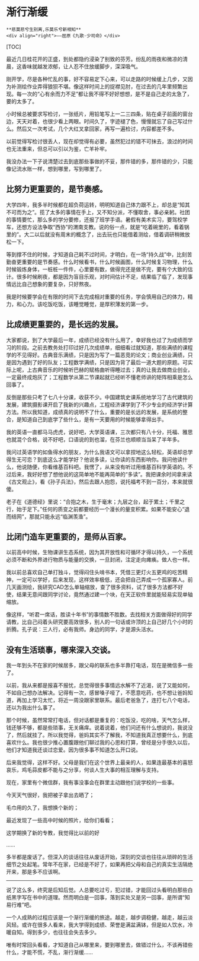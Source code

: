 # 渐行渐缓

``` admonish note
**悲莫悲兮生别离,乐莫乐兮新相知**       
<div align="right">——屈原《九歌·少司命》</div>
```

[TOC]

最近几日桂花开的正盛，到处都隐约浸染了别致的芬芳。纷乱的雨夜和微凉的清晨，这香味就越发浓郁，让人忍不住放缓脚步，深深吸气。

刚开学，尽是各种忙乱的事，好不容易定下心来，可以走路的时候缓上几步，又因为补测绘作业弄得狼狈不堪。像这样时间上的捉襟见肘，在过去的几年里频繁出现。每一次的“心有余而力不足”都让我不得不好好想想，是不是自己走的太急了，要的太多了。

小时候总被要求写检讨，一张纸片，用铅笔写上一二三四条，贴在桌子前面的窗台边，天天对着，也很少看上两眼。时间久了，字迹褪了色，慢慢就忘了自己写过什么。然后又一次考试，几个大红叉拿回家，再写一遍检讨，内容都差不多。

以前觉得写检讨很丢人，现在却觉得有必要，虽然犯过的错不可抹去，浪过的时间也无法重来，但总可以引以为鉴，亡羊补牢。

我没办法一下子说清楚过去到底那些事做的不妥，那件错的多，那件错的少，只能像记流水账一样，想到哪里，写到哪里了。
 

## 比努力更重要的，是节奏感。

大学四年，我多半时候都在超负荷运转，明明知道自己体力跟不上，却总是“知其不可而为之”。揽了太多的事情在手上，又不知分派，不懂取舍，事必亲躬。社团的事情要忙，那么多的学分要修，还报了班学手语。暑假有美术实习，要驾校学车，还想方设法争取“西协”的渭南支教。说的俗一点，就是“吃着碗里的，看着锅里的”。大二以后就没有周末的概念了，出去玩也只能借着测绘，借着调研稍微放松一下。

等到撑不住的时候，才知道自己耗不过时间，才明白，在一场“持久战”中，比刻苦勤奋更重要的是节奏感。什么时候看书，什么时候画图，什么时候复习物理，什么时候锻炼身体，一桩桩一件件，心里要有数，做得完还是做不完，要有个大致的估计。很多时候刷夜，都是因为盲目乐观，对时间估计不足，结果临了临了，发现事情远比自己想象的要复杂，只好熬夜。

我是时候要学会在有限的时间下去完成相对重要的任务，学会慎用自己的体力，精力，和心力。该吃饭吃饭，该睡觉睡觉，是厚积薄发的第一步。

 
## 比成绩更重要的，是长远的发展。

大家都说，到了大学最后一年，成绩已经没有什么用了，幸好我也过了为成绩而学习的阶段。之前去教务处打印过好几次成绩单，细细看过就知道，那些满绩的课程学的不见得好。古典音乐满绩，只是因为写了一篇恶竞的论文；商业创业满绩，只是因为遇到了好的队友；工程数学满绩，只是因为背了最后一道大题的原题。可实际上呢，上古典音乐的时候听巴赫的赋格曲听得睡过去；真的让我去做商业创业，一定最终成炮灰了；工程数学从第二节课起就已经听不懂老师讲的矩阵相乘是怎么回事了。

反倒是那些只考了七八十分课，收获不少。中国建筑史课系统地学习了古代建筑的发展，建筑摄影课开启了我新的兴趣点，工程经济课学到了不少专业的经济学计算方法。所以我知道，成绩真的说明不了什么，重要的是长远的发展，是系统的整合，是知道自己到底学了些什么，是有一天要用的时候能够拿得出手。

我的英语一直都马马虎虎，说好吧，大学英语课，三次都只有八十分，托福、雅思也就混个合格，说不好吧，口语说的到也溜，在芬兰也顺顺当当呆了半年多。

我问过英语学的如鱼得水的朋友，为什么我语文可以拿捏地这么轻松，英语却总学得生无可恋？到底这么才能学好？他说多读，让你读的东西影响你。我问他读什么，他说随便，你看维基百科吧。我愣了，从来没有听过用维基百科学英语的。不过后来，我好好想了想他说的这简单地不能再简单的“多读”。我把课余时间拿来读《古文观止》，看《孙子兵法》，然后去跟人抱怨，说托福考不到一百分，本来就很傻。

老子在《道德经》里说：“合抱之木，生于毫末；九层之台，起于累土；千里之行，始于足下。”任何的质变之前都要经历一个漫长的量变积累。如果不能安心“退而结网”，那就只能永远“临渊羡渔”。

## 比闭门造车更重要的，是师从百家。

以前高中时候，生物课讲生态系统，因为其开放性和可循环才得以持久，一个系统必须不断和外界进行物质与能量的交换，一旦封闭，注定走向瘫痪。做人也一样。

我以前总喜欢自己单打独斗，觉得闷住头啃书本，凭借三更灯火五更鸡的吃苦精神，一定可以学好，后来发现，这样效率极低，还会把自己弄成一个孤家寡人。前几天画测绘，我研究CAD怎么单轴缩放，查了很多资料，试了很多方法都不好使，结果无意间跟同学讨论，竟然通过建一个块，在天正软件里就能轻易实现单轴缩放。

像这样，“听君一席话，胜读十年书”的事情数不胜数。去找相关方面做得好的同学请教，比自己闷着头研究要高效很多，别人的一句话或许顶的上自己好几个小时的折腾。孔子说：三人行，必有我师。身边的同学，才是源头活水。

 
## 没有生活琐事，哪来深入交谈。

我一年到头不在家的时候居多，跟父母的联系也多半靠打电话，现在是微信多一些了。

以前，我从来都是报喜不报忧，总觉得很多事情远水解不了近渴，说了又能如何，不如自己想办法解决。记得有一次，感冒嗓子哑了，不愿意吃药，也不想让爸妈知道，再加上学习太忙，将近一周没跟家里联系。最后老爸急了，连打七八个电话，还以为我出什么事了。

那个时候，虽然常常打电话，但对话都是重复的：吃饭没，吃的啥，天气怎么样，钱还够不够，都是些琐事，无关痛痒。说着说着，他们问还有什么想说的，我说没了，然后就挂了。所以我觉得，爸妈其实不了解我，不知道我真正想要什么，到底喜欢什么。我也很少推心置腹跟他们聊过我的心思和打算，曾经是分手很久以后，他们才知道我还谈过恋爱。因为很多事不知道怎么开口说。

后来我觉得，这样不好。父母是我们在这个世界上最亲的人，如果连最基本的喜怒哀乐，鸡毛蒜皮都不能与之分享，何谈人生大事的相互理解与支持。

现在，家里有个微信群，我有事没事会在群里主动跟他们说学校的一些事。

今天天气很好，我把被子拿出去晒了；

毛巾用的久了，我想换个新的；

最近发现了一些高中时候的照片，给你们看看；

这学期换了新的专教，我觉得比以前的好

……


多半都是废话了。但深入的谈话往往从废话开始，深刻的交谈也往往从琐碎的生活细节之处起笔。常年不在家，已经是不好了，如果再把父母和自己的真实生活隔绝开来，那是多不应该啊。

 
***
 

说了这么多，终究是后知后觉。人总要吃过亏，犯过错，才能回过头看明白那些白纸黑字写在书中的道理。然而明白是一回事，落到实处又是另一回事，是所谓“知易行难”吧。

一个人成熟的过程应该是一个渐行渐缓的旅途。越走，越步调稳健，越走，越云淡风轻。或许在很多人看来，我大学得到成绩、荣誉是满盆满钵，但是如人饮水，冷暖自知。得到多少，也往往会失去多少。

唯有时常回头看看，才知道自己从哪里来，要到哪里去，做错过什么，不该再错些什么，才能不慌，不乱，渐行渐缓……


